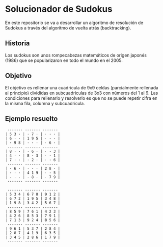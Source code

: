# Solucionador de Sudokus
En este repositorio se va a desarrollar un algoritmo de resolución de Sudokus a través del algoritmo de vuelta atrás (backtracking).

## Historia
Los sudokus son unos rompecabezas matemáticos de origen japonés (1986) que se popularizaron en todo el mundo en el 2005.

## Objetivo
El objetivo es rellenar una cuadrícula de 9x9 celdas (parcialmente rellenada al principio) divididas en subcuadrículas de 3x3 con números del 1 al 9. Las condiciones para rellenarlo y resolverlo es que no se puede repetir cifra en la misma fila, columna y subcuadrícula.

## Ejemplo resuelto

```plaintext
 ------- ------- ------- 
| 5 3 · | · 7 · | · · · |
| 6 · · | 1 9 5 | · · · |
| · 9 8 | · · · | · 6 · |
 ------- ------- ------- 
| 8 · · | · 6 · | · · 3 |
| 4 · · | 8 · 3 | · · 1 |
| 7 · · | · 2 · | · · 6 |
 ------- ------- ------- 
| · 6 · | · · · | 2 8 · |
| · · · | 4 1 9 | · · 5 |
| · · · | · 8 · | · 7 9 |
 ------- ------- ------- 

 ------- ------- ------- 
| 5 3 4 | 6 7 8 | 9 1 2 |
| 6 7 2 | 1 9 5 | 3 4 8 |
| 1 9 8 | 3 4 2 | 5 6 7 |
 ------- ------- ------- 
| 8 5 9 | 7 6 1 | 4 2 3 |
| 4 2 6 | 8 5 3 | 7 9 1 |
| 7 1 3 | 9 2 4 | 8 5 6 |
 ------- ------- ------- 
| 9 6 1 | 5 3 7 | 2 8 4 |
| 2 8 7 | 4 1 9 | 6 3 5 |
| 3 4 5 | 2 8 6 | 1 7 9 |
 ------- ------- ------- 
